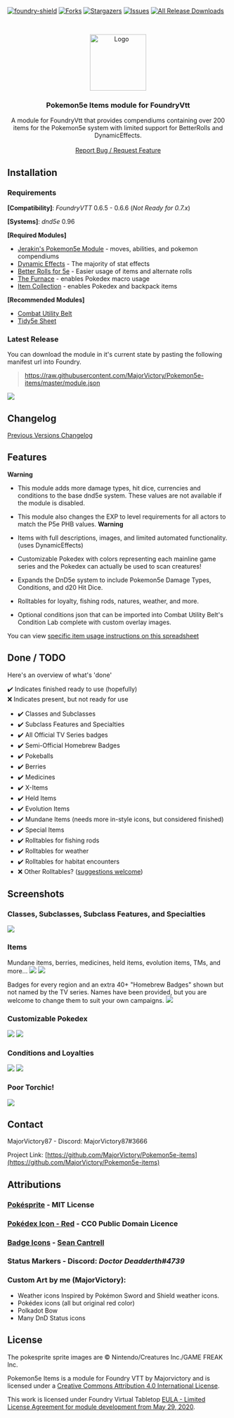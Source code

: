 
[![foundry-shield]][foundry-url]
[![Forks][forks-shield]][forks-url]
[![Stargazers][stars-shield]][stars-url]
[![Issues][issues-shield]][issues-url]
[![All Release Downloads](https://img.shields.io/github/downloads/MajorVictory/Pokemon5e-items/total.svg)]()

<br />
<p align="center">
  <a href="https://github.com/MajorVictory/Pokemon5e-items">
    <img src="readme/P5e-Logo-512x512.png" alt="Logo" width="128" height="128">
  </a>

  <h3 align="center">Pokemon5e Items module for FoundryVtt</h3>

  <p align="center">
    A module for FoundryVtt that provides compendiums containing over 200 items for the Pokemon5e system with limited support for BetterRolls and DynamicEffects.
    <br />
    <br />
    <a href="https://github.com/MajorVictory/Pokemon5e-items/issues">Report Bug / Request Feature</a>
  </p>
</p>

## Installation

### Requirements

**[Compatibility]**: *FoundryVTT* 0.6.5 - 0.6.6 (*Not Ready for 0.7.x*)

**[Systems]**: *dnd5e* 0.96

**[Required Modules]**
 * [Jerakin's Pokemon5e Module](https://github.com/Jerakin/p5e-foundryVTT) - moves, abilities, and pokemon compendiums
 * [Dynamic Effects](https://foundryvtt.com/packages/dynamiceffects/) - The majority of stat effects
 * [Better Rolls for 5e](https://foundryvtt.com/packages/betterrolls5e/) - Easier usage of items and alternate rolls
 * [The Furnace](https://foundryvtt.com/packages/furnace/) - enables Pokedex macro usage
 * [Item Collection](https://foundryvtt.com/packages/itemcollection/) - enables Pokedex and backpack items
 
**[Recommended Modules]**
 * [Combat Utility Belt](https://foundryvtt.com/packages/combat-utility-belt/)
 * [Tidy5e Sheet](https://foundryvtt.com/packages/tidy5e-sheet/)

### Latest Release

You can download the module in it's current state by pasting the following manifest url into Foundry.

> https://raw.githubusercontent.com/MajorVictory/Pokemon5e-items/master/module.json

![](readme/Install-7-31-2020.png)

## Changelog

[Previous Versions Changelog](changelog.md)


## Features

**Warning**
 * This module adds more damage types, hit dice, currencies and conditions to the base dnd5e system. These values are not available if the module is disabled.
 * This module also changes the EXP to level requirements for all actors to match the P5e PHB values.
**Warning**

 * Items with full descriptions, images, and limited automated functionality. (uses DynamicEffects)
 * Customizable Pokedex with colors representing each mainline game series and the Pokedex can actually be used to scan creatures!
 * Expands the DnD5e system to include Pokemon5e Damage Types, Conditions, and d20 Hit Dice.
 * Rolltables for loyalty, fishing rods, natures, weather, and more.
 * Optional conditions json that can be imported into Combat Utility Belt's Condition Lab complete with custom overlay images.

You can view [specific item usage instructions on this spreadsheet](https://docs.google.com/spreadsheets/d/1qyvenM4MrTE9GfYi3uIKrCeI8BXrTiRqAwyTv9iNYfE/edit?usp=sharing)

## Done / TODO

Here's an overview of what's 'done'

✔️ Indicates finished ready to use (hopefully)  
❌ Indicates present, but not ready for use  

 * ✔️ Classes and Subclasses
 * ✔️ Subclass Features and Specialties
 * ✔️ All Official TV Series badges
 * ✔️ Semi-Official Homebrew Badges
 * ✔️ Pokeballs
 * ✔️ Berries
 * ✔️ Medicines
 * ✔️ X-Items
 * ✔️ Held Items
 * ✔️ Evolution Items
 * ✔️ Mundane Items (needs more in-style icons, but considered finished)
 * ✔️ Special Items
 * ✔️ Rolltables for fishing rods
 * ✔️ Rolltables for weather
 * ✔️ Rolltables for habitat encounters
 * ❌ Other Rolltables? ([suggestions welcome](https://github.com/MajorVictory/Pokemon5e-items/issues))

## Screenshots 

### Classes, Subclasses, Subclass Features, and Specialties 
![](readme/Classes-and-Feats-8-11-2020.png)

### Items

Mundane items, berries, medicines, held items, evolution items, TMs, and more...
![](readme/Items-Preview-7-27-2020.png)
![](readme/TMs-8-17-2020.png)

Badges for every region and an extra 40+ "Homebrew Badges" shown but not named by the TV series. Names have been provided, but you are welcome to change them to suit your own campaigns.
![](readme/Badges-8-15-2020.png)

### Customizable Pokedex
![](readme/PokedexColors2-8-3-2020.png)
![](readme/PokedexColors-8-3-2020.png)

### Conditions and Loyalties
![](readme/Conditions-Preview-7-27-2020.png)
![](readme/LoyaltiesTable-Preview-7-27-2020.png)

### Poor Torchic!
![](readme/UsageScreenshot-8-3-2020.jpg)

## Contact

MajorVictory87 - Discord: MajorVictory87#3666

Project Link: [https://github.com/MajorVictory/Pokemon5e-items](https://github.com/MajorVictory/Pokemon5e-items)

## Attributions

### [Pokésprite](https://msikma.github.io/pokesprite/) - **MIT License**

### [Pokédex Icon - Red](https://icon-library.com/icon/pokedex-icon-28.html) - **CC0 Public Domain Licence**

### [Badge Icons](https://www.deviantart.com/seancantrell/art/All-Pokemon-Badges-399596702) - [Sean Cantrell](https://www.deviantart.com/seancantrell)

### Status Markers - Discord: *Doctor Deadderth#4739* 

### Custom Art by me (MajorVictory):

 * Weather icons Inspired by Pokémon Sword and Shield weather icons.
 * Pokédex icons (all but original red color)
 * Polkadot Bow
 * Many DnD Status icons

## License

The pokesprite sprite images are © Nintendo/Creatures Inc./GAME FREAK Inc.

Pokemon5e Items is a module for Foundry VTT by Majorvictory and is licensed under a [Creative Commons Attribution 4.0 International License](http://creativecommons.org/licenses/by/4.0/).

This work is licensed under Foundry Virtual Tabletop [EULA - Limited License Agreement for module development from May 29, 2020](https://foundryvtt.com/article/license/).

[foundry-shield]: https://img.shields.io/badge/Foundry-v0.6.5-informational
[foundry-url]: https://foundryvtt.com/
[forks-shield]: https://img.shields.io/github/forks/MajorVictory/Pokemon5e-items.svg?style=flat-square
[forks-url]: https://github.com/MajorVictory/Pokemon5e-items/network/members
[stars-shield]: https://img.shields.io/github/stars/MajorVictory/Pokemon5e-items.svg?style=flat-square
[stars-url]: https://github.com/MajorVictory/Pokemon5e-items/stargazers
[issues-shield]: https://img.shields.io/github/issues/MajorVictory/Pokemon5e-items.svg?style=flat-square
[issues-url]: https://github.com/MajorVictory/Pokemon5e-items/issues
